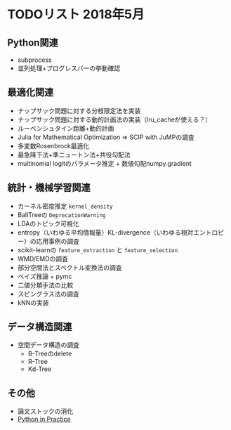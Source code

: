 # TODOリスト 2018年5月

## Python関連
- subprocess
- 並列処理+プログレスバーの挙動確認

## 最適化関連
- ナップサック問題に対する分枝限定法を実装
- ナップサック問題に対する動的計画法の実装（lru_cacheが使える？）
- ルーベンシュタイン距離+動的計画
- Julia for Mathematical Optimization => SCIP with JuMPの調査
- 多変数Rosenbrock最適化
- 最急降下法+準ニュートン法+共役勾配法
- multinomial logitのパラメータ推定 + 数値勾配numpy.gradient

## 統計・機械学習関連
- カーネル密度推定 `kernel_density`
- BallTreeの `DeprecationWarning`
- LDAのトピック可視化
- entropy（いわゆる平均情報量）KL-divergence（いわゆる相対エントロピー）の応用事例の調査
- scikit-learnの `feature_extraction` と `feature_selection`
- WMD/EMDの調査
- 部分空間法とスペクトル変換法の調査
- ベイズ推論 + pymc
- 二値分類手法の比較
- スピングラス法の調査
- kNNの実装

## データ構造関連
- 空間データ構造の調査
	- B-Treeのdelete
	- R-Tree
	- Kd-Tree
## その他
- 論文ストックの消化
- [Python in Practice](https://doc.lagout.org/programmation/python/Python%20in%20Practice_%20Create%20Better%20Programs%20using%20Concurrency%2C%20Libraries%2C%20and%20Patterns%20%5BSummerfield%202013-08-29%5D.pdf)

